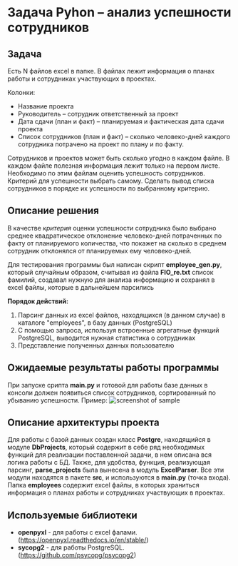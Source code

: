 # Задача Pyhon – анализ успешности сотрудников

## Задача
Есть N файлов excel в папке. В файлах лежит информация о планах работы и сотрудниках участвующих в проектах. 

Колонки:
* Название проекта
* Руководитель – сотрудник ответственный за проект
* Дата сдачи (план и факт) – планируемая и фактическая дата сдачи проекта
* Список сотрудников (план и факт) – сколько человеко-дней каждого сотрудника потрачено на проект по плану и по факту.

Сотрудников и проектов может быть сколько угодно в каждом файле. В каждом файле полезная информация лежит только на первом листе.
Необходимо по этим файлам оценить успешность сотрудников. Критерий для успешности выбрать самому.
Сделать вывод списка сотрудников в порядке их успешности по выбранному критерию.

## Описание решения
В качестве _критерия_ оценки успешности сотрудника было выбрано среднее квадратическое отклонение человеко-дней потраченных по факту от планируемого количества, что покажет на сколько в среднем сотрудник отклонялся от планируемых ему человеко-дней.

Для тестирования программы был написан скрипт **employee_gen.py**, который случайным образом, считывая из файла **FIO_re.txt** список фамилий, создавал нужную для анализа информацию и сохранял в excel файлы, которые в дальнейшем парсились

**Порядок действий:**
1. Парсинг данных из excel файлов, находящихся (в данном случае) в каталоге "employees", в базу данных (PostgreSQL)
2. С помощью запроса, используя встроенные агрегатные функций PostgreSQL, выводится нужная статистика о сотрудниках
3. Представление полученных данных пользователю 

## Ожидаемые результаты работы программы

При запуске срипта **main.py** и готовой для работы базе данных в консоли должен появиться список сотрудников, сортированный по убыванию успешности. 
Пример: ![screenshot of sample](https://sun9-23.userapi.com/c204724/v204724015/60485/Na9w_-cRVSo.jpg)

## Описание архитектуры проекта
Для работы с базой данных создан класс **Postgre**, находящийся в модуле **DbProjects**, который содержит в себе ряд необходимых функций для реализации поставленной задачи, в нем описана вся логика работы с БД. Также, для удобства, функция, реализующая парсинг, **parse_projects** была вынесена в модуль **ExcelParser**. Все эти модули находятся в пакете **src**, и используются в **main.py** (точка входа). Папка **employees** содержит excel файлы, в которых храниться информация о планах работы и сотрудниках участвующих в проектах.   

## Используемые библиотеки
* **openpyxl** - для работы с excel фалами. (<https://openpyxl.readthedocs.io/en/stable/>)
* **sycopg2** - для работы PostgreSQL. (<https://github.com/psycopg/psycopg2>)
